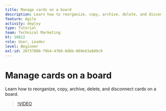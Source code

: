 ```yaml
---
title: Manage cards on a board
description: Learn how to reorganize, copy, archive, delete, and disconnect cards on a board.
feature: Agile
activity: deploy
type: Tutorial
team: Technical Marketing
kt: 10812
role: User, Leader
level: Beginner
exl-id: 26f37808-f9b4-47b6-8dbb-869eb3a8d9c9
---
```

# Manage cards on a board

Learn how to reorganize, copy, archive, delete, and disconnect cards on a board.

>[!VIDEO](https://video.tv.adobe.com/v/346810)
